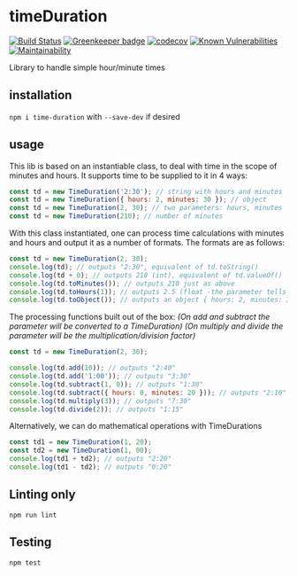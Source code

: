 # timeDuration

[![Build Status](https://travis-ci.org/msandrini/timeDuration.svg?branch=master)](https://travis-ci.org/msandrini/timeDuration)
[![Greenkeeper badge](https://badges.greenkeeper.io/msandrini/timeDuration.svg)](https://greenkeeper.io/)
[![codecov](https://codecov.io/gh/msandrini/timeDuration/branch/master/graph/badge.svg)](https://codecov.io/gh/msandrini/timeDuration)
[![Known Vulnerabilities](https://snyk.io/test/github/msandrini/timeduration/badge.svg?targetFile=package.json)](https://snyk.io/test/github/msandrini/timeduration?targetFile=package.json)
[![Maintainability](https://api.codeclimate.com/v1/badges/1acb70e8ab867c9e94e0/maintainability)](https://codeclimate.com/github/msandrini/timeDuration/maintainability)


Library to handle simple hour/minute times

## installation

`npm i time-duration` with `--save-dev` if desired


## usage

This lib is based on an instantiable class, to deal with time in the scope of minutes and hours. It supports time to be supplied to it in 4 ways:

```javascript
const td = new TimeDuration('2:30'); // string with hours and minutes
const td = new TimeDuration({ hours: 2, minutes: 30 }); // object
const td = new TimeDuration(2, 30); // two parameters: hours, minutes
const td = new TimeDuration(210); // number of minutes
```

With this class instantiated, one can process time calculations with minutes and hours and output it as a number of formats. The formats are as follows:

```javascript
const td = new TimeDuration(2, 30);
console.log(td); // outputs "2:30", equivalent of td.toString()
console.log(td + 0); // outputs 210 (int), equivalent of td.valueOf()
console.log(td.toMinutes()); // outputs 210 just as above
console.log(td.toHours(1)); // outputs 2.5 (float -the parameter tells the round precision)
console.log(td.toObject()); // outputs an object { hours: 2, minutes: 30 }
```

The processing functions built out of the box:
_(On *add* and *subtract* the parameter will be converted to a TimeDuration)_
_(On *multiply* and *divide* the parameter will be the multiplication/division factor)_

```javascript
const td = new TimeDuration(2, 30);

console.log(td.add(10)); // outputs "2:40"
console.log(td.add('1:00')); // outputs "3:30"
console.log(td.subtract(1, 0)); // outputs "1:30"
console.log(td.subtract({ hours: 0, minutes: 20 })); // outputs "2:10"
console.log(td.multiply(3)); // outputs "7:30"
console.log(td.divide(2)); // outputs "1:15"
```

Alternatively, we can do mathematical operations with TimeDurations

```javascript
const td1 = new TimeDuration(1, 20);
const td2 = new TimeDuration(1, 00);
console.log(td1 + td2); // outputs "2:20"
console.log(td1 - td2); // outputs "0:20"
```

## Linting only

```
npm run lint
```

## Testing

```
npm test
```